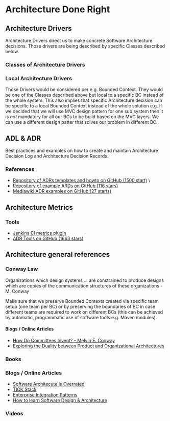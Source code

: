 # Architecture Done Right

## Architecture Drivers
Architecture Drivers direct us to make concrete Software Architecture decisions. Those drivers are being described 
by specific Classes described below.

### Classes of Architecture Drivers


### Local Architecture Drivers
Those Drivers would be considered per e.g. Bounded Context. They would be one of the Classes described above but
local to a specific BC instead of the whole system.
This also implies that specific Architecture decision can be specific to a local Bounded Context instead of the whole
solution e.g. if we decided that we will use MVC design pattern for one sub system then it is *not* mandatory for 
all our BCs to be build based on the MVC layers. We can use a different design patter that solves our problem in
different BC. 

## ADL & ADR
Best practices and examples on how to create and maintain Architecture Decision Log and Architecture Decision Records.

### References
* [Repository of ADRs templates and howto on GitHub \(1500 start\)](https://github.com/joelparkerhenderson/architecture_decision_record) \
* [Repository of example ARDs on GitHub \(116 stars\)](https://github.com/arachne-framework/architecture)
* [Mediawiki ADR examples on GitHub \(27 starts)](https://github.com/wikimedia/mediawiki-extensions-Popups/tree/master/docs/adr)

## Architecture Metrics

### Tools
* [Jenkins CI metrics plugin](https://github.com/jenkinsci/metrics-plugin)
* [ADR Tools on GitHub \(1663 stars\)](https://github.com/npryce/adr-tools/tree/master/src)

## Architecture general references

### Conway Law
Organizations which design systems ... are constrained to produce designs which are copies of the communication
structures of these organizations - M. Conway

Make sure that we preserve Bounded Contexts created via specific team setup (one team per BC) or by preserving the 
boundaries of BC in case different teams are required to work on different BCs (this can be achieved by automatic,
programmatic use of software tools e.g. Maven modules).

#### Blogs / Online Articles
* [How Do Committees Invent? - Melvin E. Conway](http://www.melconway.com/Home/Committees_Paper.html)
* [Exploring the Duality between Product and Organizational Architectures](https://hbswk.hbs.edu/item/exploring-the-duality-between-product-and-organizational-architectures-a-test-of-the-mirroring-hypothesis)

### Books

### Blogs / Online Articles
* [Software Architecute is Overrated](https://blog.pragmaticengineer.com/software-architecture-is-overrated/)
* [TICK Stack](https://www.thoughtworks.com/radar/platforms/tick-stack)
* [Enterprise Integration Patterns](https://www.enterpriseintegrationpatterns.com/index.html)
* [How to learn Software Design & Architecture](https://khalilstemmler.com/articles/software-design-architecture/full-stack-software-design/)

### Videos